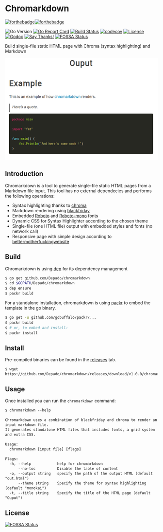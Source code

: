 # Chromarkdown

[![forthebadge](https://forthebadge.com/images/badges/made-with-go.svg)](https://forthebadge.com)[![forthebadge](https://forthebadge.com/images/badges/built-with-love.svg)](https://forthebadge.com)

![Go Version](https://img.shields.io/badge/Go%20Version-latest-brightgreen.svg)
[![Go Report Card](https://goreportcard.com/badge/github.com/Depado/chromarkdown)](https://goreportcard.com/report/github.com/Depado/chromarkdown)
[![Build Status](https://drone.depado.eu/api/badges/Depado/chromarkdown/status.svg)](https://drone.depado.eu/Depado/chromarkdown)
[![codecov](https://codecov.io/gh/Depado/chromarkdown/branch/master/graph/badge.svg)](https://codecov.io/gh/Depado/chromarkdown)
[![License](https://img.shields.io/badge/license-MIT-blue.svg)](https://github.com/Depado/chromarkdown/blob/master/LICENSE)
[![Godoc](https://godoc.org/github.com/Depado/chromarkdown?status.svg)](https://godoc.org/github.com/Depado/chromarkdown)
[![Say Thanks!](https://img.shields.io/badge/Say%20Thanks-!-1EAEDB.svg)](https://saythanks.io/to/Depado)
[![FOSSA Status](https://app.fossa.io/api/projects/git%2Bgithub.com%2FDepado%2Fchromarkdown.svg?type=shield)](https://app.fossa.io/projects/git%2Bgithub.com%2FDepado%2Fchromarkdown?ref=badge_shield)

Build single-file static HTML page with Chroma (syntax highlighting) and Markdown

![screenshot](https://github.com/Depado/chromarkdown/blob/master/img/screenshot.png)

## Introduction

Chromarkdown is a tool to generate single-file static HTML pages from a
Markdown file input. This tool has no external dependecies and performs the
following operations:

- Syntax highlighting thanks to [chroma](https://github.com/alecthomas/chroma)
- Markdown rendering using [blackfriday](https://github.com/russross/blackfriday)
- Embedded [Roboto](https://fonts.google.com/specimen/Roboto) and 
[Roboto-mono](https://fonts.google.com/specimen/Roboto+Mono) fonts
- Dynamic CSS for Syntax Highlighter according to the chosen theme
- Single-file (one HTML file) output with embedded styles and fonts (no network 
call)
- Responsive page with simple design according to 
[bettermotherfuckingwebsite](http://bettermotherfuckingwebsite.com/)

## Build

Chromarkdown is using [dep](https://github.com/golang/dep) for its dependency
management

```sh
$ go get github.com/Depado/chromarkdown
$ cd $GOPATH/Depado/chromarkdown
$ dep ensure
$ packr build
```

For a standalone installation, chromarkdown is using [packr](https://github.com/gobuffalo/packr)
to embed the template in the go binary.

```sh
$ go get -u github.com/gobuffalo/packr/...
$ packr build
$ # or, to embed and install: 
$ packr install
```

## Install

Pre-compiled binaries can be found in the [releases](https://github.com/Depado/chromarkdown/releases)
tab.

```
$ wget https://github.com/Depado/chromarkdown/releases/download/v1.0.0/chromarkdown_linux_amd64
```

## Usage

Once installed you can run the `chromarkdown` command:

```
$ chromarkdown --help

Chromarkdown uses a combination of blackfriday and chroma to render an input markdown file.
It generates standalone HTML files that includes fonts, a grid system and extra CSS.

Usage:
  chromarkdown [input file] [flags]

Flags:
  -h, --help            help for chromarkdown
      --no-toc          Disable the table of content
  -o, --output string   specify the path of the output HTML (default "out.html")
      --theme string    Specify the theme for syntax highlighting (default "monokai")
  -t, --title string    Specify the title of the HTML page (default "Ouput")
```


## License
[![FOSSA Status](https://app.fossa.io/api/projects/git%2Bgithub.com%2FDepado%2Fchromarkdown.svg?type=large)](https://app.fossa.io/projects/git%2Bgithub.com%2FDepado%2Fchromarkdown?ref=badge_large)